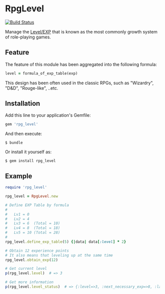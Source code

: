 # RpgLevel

[![Build Status](https://travis-ci.org/kjirou/ruby-rpg_level.svg?branch=master)](https://travis-ci.org/kjirou/ruby-rpg_level)

Manage the [Level/EXP](http://gaming.wikia.com/wiki/Level_(RPG))
  that is known as the most commonly growth system of role-playing games.


## Feature

The feature of this module has been aggregated into the following formula:

```ruby
level = formula_of_exp_table(exp)
```

This design has been often used in the classic RPGs, such as "Wizardry", "D&D", "Rouge-like", ..etc.


## Installation

Add this line to your application's Gemfile:

```ruby
gem 'rpg_level'
```

And then execute:

    $ bundle

Or install it yourself as:

    $ gem install rpg_level


## Example

```ruby
require 'rpg_level'

rpg_level = RpgLevel.new

# Define EXP Table by formula
#
#   Lv1 = 0
#   Lv2 = 4
#   Lv3 = 6  (Total = 10)
#   Lv4 = 8  (Total = 18)
#   Lv5 = 10 (Total = 28)
#
rpg_level.define_exp_table(5) {|data| data[:level] * 2}

# Obtain 12 experience points
# It also means that leveling up at the same time
rpg_level.obtain_exp(12)

# Get current level
p(rpg_level.level)  # => 3

# Get more information
p(rpg_level.level_status)  # => {:level=>3, :next_necessary_exp=>8, :lacking_exp_for_next=>6, :obtained_exp_for_next=>2}
```
